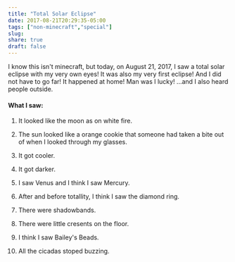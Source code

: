 ```yaml
---
title: "Total Solar Eclipse"
date: 2017-08-21T20:29:35-05:00
tags: ["non-minecraft","special"]
slug:
share: true
draft: false
---
```

I know this isn't minecraft, but today, on August 21, 2017, I saw a total solar eclipse with my very own eyes! It was also my very first eclipse! And I did not have to go far! It happened at home! Man was I lucky! ...and I also heard people outside.

<!--more-->

#### What I saw:


1. It looked like the moon as on white fire.

2. The sun looked like a orange cookie that someone had taken a bite out of when I looked through my glasses.

3. It got cooler.

4. It got darker.

5. I saw Venus and I think I saw Mercury.

6. After and before totallity, I think I saw the diamond ring.

7. There were shadowbands.

8. There were little cresents on the floor.

9. I think I saw Bailey's Beads.

10. All the cicadas stoped buzzing.
